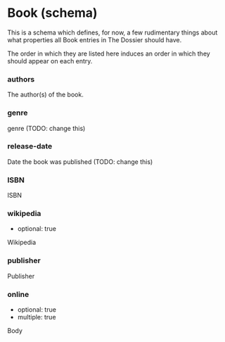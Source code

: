 Book (schema)
=============

This is a schema which defines, for now, a few rudimentary things about
what properties all Book entries in The Dossier should have.

The order in which they are listed here induces an order in which they
should appear on each entry.

### authors

The author(s) of the book.

### genre

genre (TODO: change this)

### release-date

Date the book was published (TODO: change this)

### ISBN

ISBN

### wikipedia

*   optional: true

Wikipedia

### publisher

Publisher

### online

*   optional: true
*   multiple: true

Body

